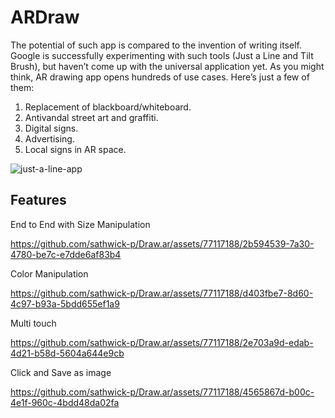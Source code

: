 # ARDraw

The potential of such app is compared to the invention of writing itself. Google is successfully experimenting with such tools (Just a Line and Tilt Brush), but haven’t come up with the universal application yet.
As you might think, AR drawing app opens hundreds of use cases. Here’s just a few of them:

1. Replacement of blackboard/whiteboard.
2. Antivandal street art and graffiti.
3. Digital signs.
4. Advertising.
5. Local signs in AR space.
   
![just-a-line-app](https://github.com/sathwick-p/Draw.ar/assets/77117188/25ff1268-dcf2-464d-97cf-48a4db6c44f1)

## Features

End to End with Size Manipulation

https://github.com/sathwick-p/Draw.ar/assets/77117188/2b594539-7a30-4780-be7c-e7dde6af83b4

Color Manipulation

https://github.com/sathwick-p/Draw.ar/assets/77117188/d403fbe7-8d60-4c97-b93a-5bdd655ef1a9

Multi touch

https://github.com/sathwick-p/Draw.ar/assets/77117188/2e703a9d-edab-4d21-b58d-5604a644e9cb

Click and Save as image

https://github.com/sathwick-p/Draw.ar/assets/77117188/4565867d-b00c-4e1f-960c-4bdd48da02fa 








